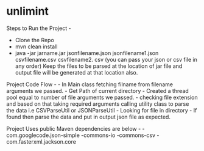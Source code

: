 # unlimint
Steps to Run the Project -
  -  Clone the Repo
  -  mvn clean install
  -  java -jar jarname.jar jsonfilename.json jsonfilename1.json csvfilename.csv csvfilename2. csv      (you can pass your json or csv file in any order)
  Keep the files to be parsed at the location of jar file and output file will be generated at that location also.
  
  
 Project Code Flow -
    -  In Main class fetching filname from filename arguments we passed.
    -  Get Path of current directory
    -  Created a thread pool equal to number of file arguments we passed.
    -  checking file extension and based on that taking required arguments calling utility class to parse the data i.e  CSVParseUtil  or JSONParseUtil
    -  Looking for file in directory
    -  If found then parse the data and put in output json file as expected.
    
    
    
 Project Uses public Maven dependencies are below -
  -com.googlecode.json-simple
  -commons-io
  -commons-csv
  -com.fasterxml.jackson.core
    

